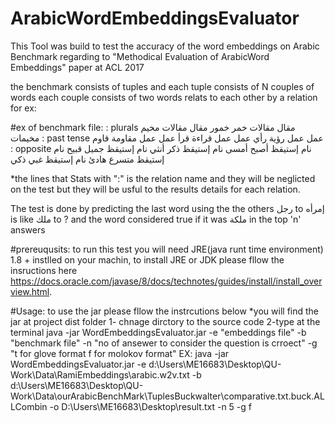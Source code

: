 # ArabicWordEmbeddingsEvaluator

This Tool was build to test the accuracy of the word embeddings on Arabic Benchmark regarding to "Methodical Evaluation of ArabicWord Embeddings" paper at ACL 2017

the benchmark consists of tuples and each tuple consists of N couples of words each couple consists of two words relats to each other by a relation for ex:

#ex of benchmark file:
: plurals
مقال	مقالات	خمر	خمور
مقال	مقالات	مخيم	مخيمات
: past tense
عمل	عمل	رؤية	رأي
عمل	عمل	قراءة	قرأ
عمل	عمل	مقاومة	قاوم
: opposite
نام	إستيقظ	أصبح	أمسى
نام	إستيقظ	ذكر	أنثي
نام	إستيقظ	جميل	قبيح
نام	إستيقظ	متسرع	هادئ
نام	إستيقظ	غبي	ذكي

*the lines that Stats with ":" is the relation name and they will be neglicted on the test but they will be usful to the results details for each relation.


The test is done by predicting the last word using the the others
رجل to إمرأه is like ملك to ? and the word considered true if it was ملكة  in the top 'n' answers

#prereuqusits:
to run this test you will need JRE(java runt time environment) 1.8 + instlled on your machin, to install JRE or JDK please fllow the insructions here https://docs.oracle.com/javase/8/docs/technotes/guides/install/install_overview.html.

#Usage: to use the jar please fllow the instrcutions below
*you will find the jar at project dist folder
1- chnage dirctory to the source code
2-type at the terminal java -jar WordEmbeddingsEvaluator.jar -e "embeddings file" -b "benchmark file" -n "no of ansewer to consider the question is crroect" -g "t for glove format f for molokov format"
EX:
java -jar WordEmbeddingsEvaluator.jar  -e d:\Users\ME16683\Desktop\QU-Work\Data\RamiEmbeddings\arabic.w2v.txt -b d:\Users\ME16683\Desktop\QU-Work\Data\ourArabicBenchMark\TuplesBuckwalter\comparative.txt.buck.ALLCombin  -o D:\Users\ME16683\Desktop\result.txt -n 5 -g f

